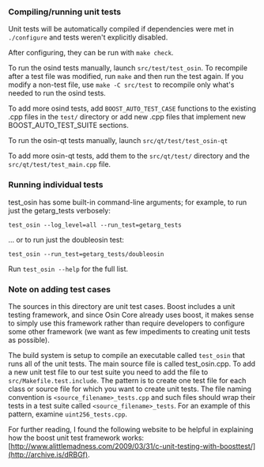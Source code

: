 ### Compiling/running unit tests

Unit tests will be automatically compiled if dependencies were met in `./configure`
and tests weren't explicitly disabled.

After configuring, they can be run with `make check`.

To run the osind tests manually, launch `src/test/test_osin`. To recompile
after a test file was modified, run `make` and then run the test again. If you
modify a non-test file, use `make -C src/test` to recompile only what's needed
to run the osind tests.

To add more osind tests, add `BOOST_AUTO_TEST_CASE` functions to the existing
.cpp files in the `test/` directory or add new .cpp files that
implement new BOOST_AUTO_TEST_SUITE sections.

To run the osin-qt tests manually, launch `src/qt/test/test_osin-qt`

To add more osin-qt tests, add them to the `src/qt/test/` directory and
the `src/qt/test/test_main.cpp` file.

### Running individual tests

test_osin has some built-in command-line arguments; for
example, to run just the getarg_tests verbosely:

    test_osin --log_level=all --run_test=getarg_tests

... or to run just the doubleosin test:

    test_osin --run_test=getarg_tests/doubleosin

Run `test_osin --help` for the full list.

### Note on adding test cases

The sources in this directory are unit test cases.  Boost includes a
unit testing framework, and since Osin Core already uses boost, it makes
sense to simply use this framework rather than require developers to
configure some other framework (we want as few impediments to creating
unit tests as possible).

The build system is setup to compile an executable called `test_osin`
that runs all of the unit tests.  The main source file is called
test_osin.cpp. To add a new unit test file to our test suite you need
to add the file to `src/Makefile.test.include`. The pattern is to create
one test file for each class or source file for which you want to create
unit tests.  The file naming convention is `<source_filename>_tests.cpp`
and such files should wrap their tests in a test suite
called `<source_filename>_tests`. For an example of this pattern,
examine `uint256_tests.cpp`.

For further reading, I found the following website to be helpful in
explaining how the boost unit test framework works:
[http://www.alittlemadness.com/2009/03/31/c-unit-testing-with-boosttest/](http://archive.is/dRBGf).
